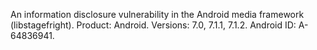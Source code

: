 An information disclosure vulnerability in the Android media framework (libstagefright). Product: Android. Versions: 7.0, 7.1.1, 7.1.2. Android ID: A-64836941.